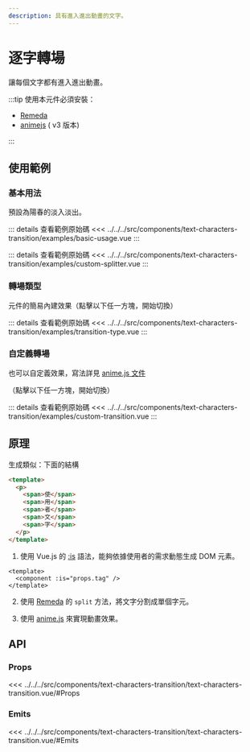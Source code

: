 ```yaml
---
description: 具有進入進出動畫的文字。
---
```


<script setup>
import BasicUsage from '../../../src/components/text-characters-transition/examples/basic-usage.vue'
import CustomSplitter from '../../../src/components/text-characters-transition/examples/custom-splitter.vue'
import TransitionType from '../../../src/components/text-characters-transition/examples/transition-type.vue'
import CustomTransition from '../../../src/components/text-characters-transition/examples/custom-transition.vue'
</script>

# 逐字轉場

讓每個文字都有進入進出動畫。

:::tip 使用本元件必須安裝：

- [Remeda](https://remeda.dev/)
- [animejs](https://animejs.com/v3/documentation/) ( v3 版本)

:::

## 使用範例

### 基本用法

預設為陽春的淡入淡出。

<BasicUsage title="basic-usage"/>

::: details 查看範例原始碼
<<< ../../../src/components/text-characters-transition/examples/basic-usage.vue
:::
<custom-splitter title="custom-splitter"/>

::: details 查看範例原始碼
<<< ../../../src/components/text-characters-transition/examples/custom-splitter.vue
:::

### 轉場類型

元件的簡易內建效果（點擊以下任一方塊，開始切換）

<transition-type title="transition-type"/>

::: details 查看範例原始碼
<<< ../../../src/components/text-characters-transition/examples/transition-type.vue
:::

### 自定義轉場

也可以自定義效果，寫法詳見 [anime.js 文件](https://animejs.com/v3/documentation/)

（點擊以下任一方塊，開始切換）

<custom-transition title="custom-transition" />

::: details 查看範例原始碼
<<< ../../../src/components/text-characters-transition/examples/custom-transition.vue
:::

## 原理

生成類似：下面的結構

```html
<template>
  <p>
    <span>使</span>
    <span>用</span>
    <span>者</span>
    <span>文</span>
    <span>字</span>
  </p>
</template>
```

1. 使用 Vue.js 的 [:is](https://hromium.com/javascript-visualized-event-loop) 語法，能夠依據使用者的需求動態生成 DOM 元素。

```vue
<template>
  <component :is="props.tag" />
</template>
```
2. 使用 [Remeda](https://remeda.dev/) 的 `split` 方法，將文字分割成單個字元。

3. 使用 [anime.js](https://animejs.com/v3/documentation/) 來實現動畫效果。

## API

### Props

<<< ../../../src/components/text-characters-transition/text-characters-transition.vue/#Props

### Emits

<<< ../../../src/components/text-characters-transition/text-characters-transition.vue/#Emits
